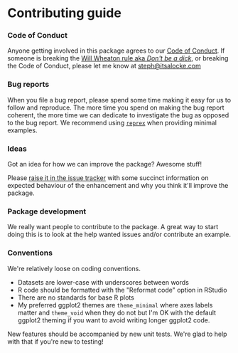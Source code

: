 # Contributing guide

### Code of Conduct
Anyone getting involved in this package agrees to our [Code of Conduct](CONDUCT.md). If someone is breaking the [Will Wheaton rule aka *Don't be a dick*](https://dontbeadickday.com/), or breaking the Code of Conduct, please let me know at steph@itsalocke.com

### Bug reports
When you file a bug report, please spend some time making it easy for us to follow and reproduce. The more time you spend on making the bug report coherent, the more time we can dedicate to investigate the bug as opposed to the bug report. We recommend using [`reprex`](https://reprex.tidyverse.org/) when providing minimal examples.

### Ideas
Got an idea for how we can improve the package? Awesome stuff!

Please [raise it in the issue tracker](issues) with some succinct information on expected behaviour of the enhancement and why you think it'll improve the package.

### Package development
We really want people to contribute to the package. A great way to start doing this is to look at the help wanted issues and/or contribute an example.


### Conventions
We're relatively loose on coding conventions. 

- Datasets are lower-case with underscores between words
- R code should be formatted with the "Reformat code" option in RStudio
- There are no standards for base R plots
- My preferred ggplot2 themes are `theme_minimal` where axes labels matter and `theme_void` when they do not but I'm OK with the default ggplot2 theming if you want to avoid writing longer ggplot2 code.

New features should be accompanied by new unit tests. We're glad to help with that if you're new to testing!